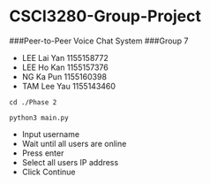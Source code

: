 # CSCI3280-Group-Project
###Peer-to-Peer Voice Chat System
###Group 7
- LEE Lai Yan 1155158772
- LEE Ho Kan 1155157376
- NG Ka Pun 1155160398
- TAM Lee Yau 1155143460

```shell
cd ./Phase 2
```
```shell
python3 main.py
```
- Input username
- Wait until all users are online
- Press enter
- Select all users IP address
- Click Continue
